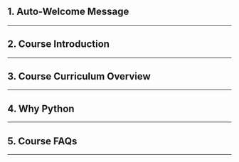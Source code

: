 ## 1. Auto-Welcome Message

***

## 2. Course Introduction

***

## 3. Course Curriculum Overview

***

## 4. Why Python

***

## 5. Course FAQs

***
